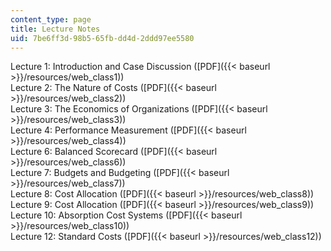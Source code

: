 ```yaml
---
content_type: page
title: Lecture Notes
uid: 7be6ff3d-98b5-65fb-dd4d-2ddd97ee5580
---
```


Lecture 1: Introduction and Case Discussion ([PDF]({{< baseurl >}}/resources/web_class1))  
Lecture 2: The Nature of Costs ([PDF]({{< baseurl >}}/resources/web_class2))  
Lecture 3: The Economics of Organizations ([PDF]({{< baseurl >}}/resources/web_class3))  
Lecture 4: Performance Measurement ([PDF]({{< baseurl >}}/resources/web_class4))  
Lecture 6: Balanced Scorecard ([PDF]({{< baseurl >}}/resources/web_class6))  
Lecture 7: Budgets and Budgeting ([PDF]({{< baseurl >}}/resources/web_class7))  
Lecture 8: Cost Allocation ([PDF]({{< baseurl >}}/resources/web_class8))  
Lecture 9: Cost Allocation ([PDF]({{< baseurl >}}/resources/web_class9))  
Lecture 10: Absorption Cost Systems ([PDF]({{< baseurl >}}/resources/web_class10))  
Lecture 12: Standard Costs ([PDF]({{< baseurl >}}/resources/web_class12))